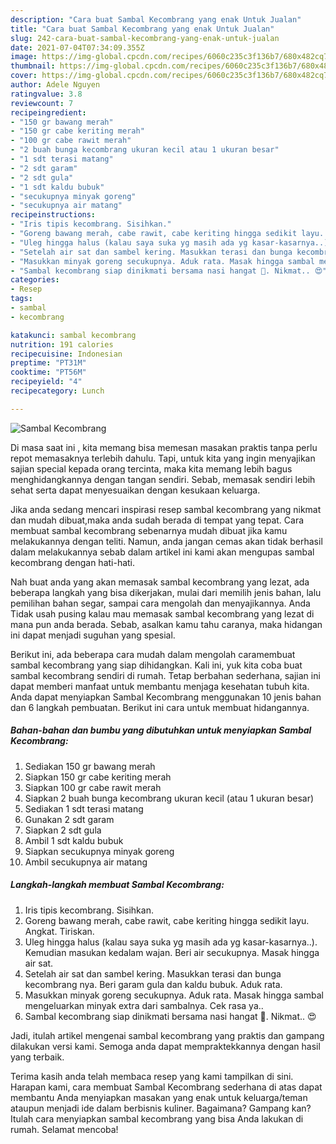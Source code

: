 ```yaml
---
description: "Cara buat Sambal Kecombrang yang enak Untuk Jualan"
title: "Cara buat Sambal Kecombrang yang enak Untuk Jualan"
slug: 242-cara-buat-sambal-kecombrang-yang-enak-untuk-jualan
date: 2021-07-04T07:34:09.355Z
image: https://img-global.cpcdn.com/recipes/6060c235c3f136b7/680x482cq70/sambal-kecombrang-foto-resep-utama.jpg
thumbnail: https://img-global.cpcdn.com/recipes/6060c235c3f136b7/680x482cq70/sambal-kecombrang-foto-resep-utama.jpg
cover: https://img-global.cpcdn.com/recipes/6060c235c3f136b7/680x482cq70/sambal-kecombrang-foto-resep-utama.jpg
author: Adele Nguyen
ratingvalue: 3.8
reviewcount: 7
recipeingredient:
- "150 gr bawang merah"
- "150 gr cabe keriting merah"
- "100 gr cabe rawit merah"
- "2 buah bunga kecombrang ukuran kecil atau 1 ukuran besar"
- "1 sdt terasi matang"
- "2 sdt garam"
- "2 sdt gula"
- "1 sdt kaldu bubuk"
- "secukupnya minyak goreng"
- "secukupnya air matang"
recipeinstructions:
- "Iris tipis kecombrang. Sisihkan."
- "Goreng bawang merah, cabe rawit, cabe keriting hingga sedikit layu. Angkat. Tiriskan."
- "Uleg hingga halus (kalau saya suka yg masih ada yg kasar-kasarnya..). Kemudian masukan kedalam wajan. Beri air secukupnya. Masak hingga air sat."
- "Setelah air sat dan sambel kering. Masukkan terasi dan bunga kecombrang nya. Beri garam gula dan kaldu bubuk. Aduk rata."
- "Masukkan minyak goreng secukupnya. Aduk rata. Masak hingga sambal mengeluarkan minyak extra dari sambalnya. Cek rasa ya.."
- "Sambal kecombrang siap dinikmati bersama nasi hangat 🍚. Nikmat.. 😍"
categories:
- Resep
tags:
- sambal
- kecombrang

katakunci: sambal kecombrang 
nutrition: 191 calories
recipecuisine: Indonesian
preptime: "PT31M"
cooktime: "PT56M"
recipeyield: "4"
recipecategory: Lunch

---
```



![Sambal Kecombrang](https://img-global.cpcdn.com/recipes/6060c235c3f136b7/680x482cq70/sambal-kecombrang-foto-resep-utama.jpg)

Di masa  saat ini , kita memang bisa memesan masakan praktis tanpa perlu repot memasaknya terlebih dahulu. Tapi, untuk kita yang ingin menyajikan sajian special kepada orang tercinta, maka kita memang lebih bagus menghidangkannya dengan tangan sendiri. Sebab, memasak sendiri lebih sehat serta dapat menyesuaikan dengan kesukaan keluarga.

Jika anda sedang mencari inspirasi resep sambal kecombrang yang nikmat dan mudah dibuat,maka anda sudah berada di tempat yang tepat. Cara membuat sambal kecombrang  sebenarnya mudah dibuat jika kamu melakukannya dengan teliti. Namun, anda jangan cemas akan tidak berhasil dalam melakukannya 
sebab dalam artikel ini kami akan mengupas sambal kecombrang dengan hati-hati.  



Nah buat anda yang akan memasak sambal kecombrang yang lezat, ada beberapa langkah yang bisa dikerjakan, mulai dari memilih jenis bahan, lalu pemilihan bahan segar, sampai cara mengolah dan menyajikannya. Anda Tidak usah pusing kalau mau memasak sambal kecombrang yang lezat di mana pun anda berada. Sebab, asalkan kamu  tahu caranya, maka hidangan ini dapat menjadi suguhan yang spesial.

Berikut ini, ada beberapa cara mudah dalam mengolah caramembuat sambal kecombrang yang siap dihidangkan. Kali ini, yuk kita coba buat sambal kecombrang sendiri di rumah. Tetap berbahan sederhana, sajian ini dapat memberi manfaat untuk membantu menjaga kesehatan tubuh kita. Anda dapat menyiapkan Sambal Kecombrang menggunakan 10 jenis bahan dan 6 langkah pembuatan. Berikut ini cara untuk membuat hidangannya.

<!--inarticleads1-->

##### Bahan-bahan dan bumbu yang dibutuhkan untuk menyiapkan Sambal Kecombrang:

1. Sediakan 150 gr bawang merah
1. Siapkan 150 gr cabe keriting merah
1. Siapkan 100 gr cabe rawit merah
1. Siapkan 2 buah bunga kecombrang ukuran kecil (atau 1 ukuran besar)
1. Sediakan 1 sdt terasi matang
1. Gunakan 2 sdt garam
1. Siapkan 2 sdt gula
1. Ambil 1 sdt kaldu bubuk
1. Siapkan secukupnya minyak goreng
1. Ambil secukupnya air matang




<!--inarticleads2-->

##### Langkah-langkah membuat Sambal Kecombrang:

1. Iris tipis kecombrang. Sisihkan.
1. Goreng bawang merah, cabe rawit, cabe keriting hingga sedikit layu. Angkat. Tiriskan.
1. Uleg hingga halus (kalau saya suka yg masih ada yg kasar-kasarnya..). Kemudian masukan kedalam wajan. Beri air secukupnya. Masak hingga air sat.
1. Setelah air sat dan sambel kering. Masukkan terasi dan bunga kecombrang nya. Beri garam gula dan kaldu bubuk. Aduk rata.
1. Masukkan minyak goreng secukupnya. Aduk rata. Masak hingga sambal mengeluarkan minyak extra dari sambalnya. Cek rasa ya..
1. Sambal kecombrang siap dinikmati bersama nasi hangat 🍚. Nikmat.. 😍




Jadi, itulah artikel mengenai  sambal kecombrang  yang praktis dan gampang dilakukan versi kami. Semoga anda dapat mempraktekkannya dengan hasil yang terbaik. 

Terima kasih anda telah membaca resep yang kami tampilkan di sini. Harapan kami, cara membuat  Sambal Kecombrang sederhana di atas dapat membantu Anda menyiapkan masakan yang enak untuk keluarga/teman ataupun menjadi ide dalam berbisnis kuliner. Bagaimana? Gampang kan? Itulah cara menyiapkan sambal kecombrang yang bisa Anda lakukan di rumah. Selamat mencoba!

